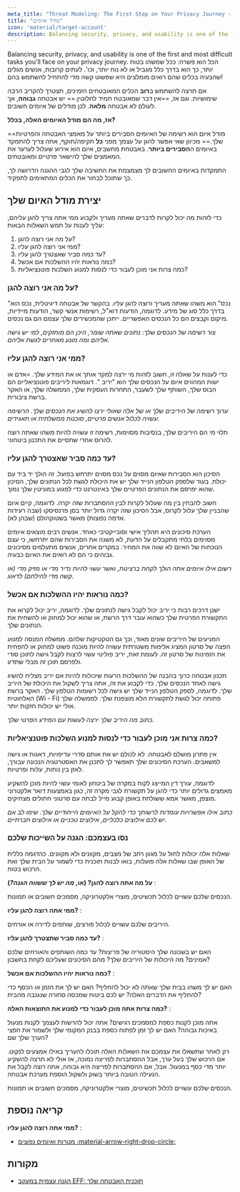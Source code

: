 ```yaml
---
meta_title: "Threat Modeling: The First Step on Your Privacy Journey - Privacy Guides"
title: "מודל איומים"
icon: 'material/target-account'
description: Balancing security, privacy, and usability is one of the first and most difficult tasks you'll face on your privacy journey.
---
```


Balancing security, privacy, and usability is one of the first and most difficult tasks you'll face on your privacy journey. הכל הוא פשרה: ככל שמשהו בטוח יותר, כך הוא בדרך כלל מגביל או לא נוח יותר, וכו'. לעתים קרובות, אנשים מגלים שהבעיה בכלים שהם רואים מומלצים היא שפשוט קשה מדי להתחיל להשתמש בהם!

אם תרצה להשתמש ב**רוב** הכלים המאובטחים הזמינים, תצטרך להקריב *הרבה* שימושיות. וגם אז, ==אין דבר שמאובטח תמיד לחלוטין.== יש אבטחה **גבוהה**, אך לעולם לא אבטחה **מלאה**. לכן מודלים של איומים חשובים.

**אז, מה הם מודל האיומים האלה, בכלל?**

==מודל איום הוא רשימה של האיומים הסבירים ביותר על מאמצי האבטחה והפרטיות שלך.== מכיוון שאי אפשר להגן על עצמך מפני **כל** תקיפה/תוקף, אתה צריך להתמקד באיומים ה**הסבירים ביותר**. באבטחת מחשבים, איום הוא אירוע שעלול לערער את המאמצים שלך להישאר פרטיים ומאובטחים.

התמקדות באיומים החשובים לך מצמצמת את החשיבה שלך לגבי ההגנה הדרושה לך, כך שתוכל לבחור את הכלים המתאימים לתפקיד.

## יצירת מודל האיום שלך

כדי לזהות מה יכול לקרות לדברים שאתה מעריך ולקבוע ממי אתה צריך להגן עליהם, עליך לענות על חמש השאלות הבאות:

1. על מה אני רוצה להגן?
2. ממי אני רוצה להגן עליו?
3. עד כמה סביר שאצטרך להגן עליו?
4. כמה נוראות יהיו ההשלכות אם אכשל?
5. כמה צרות אני מוכן לעבור כדי לנסות למנוע השלכות פוטנציאליות?

### על מה אני רוצה להגן?

"נכס" הוא משהו שאתה מעריך ורוצה להגן עליו. בהקשר של אבטחה דיגיטלית, נכס הוא בדרך כלל סוג של מידע. לדוגמה, הודעות דוא"ל, רשימות אנשי קשר, הודעות מיידיות, מיקום וקבצים הם כל הנכסים האפשריים. ייתכן שהמכשירים שלך עצמם הם גם נכסים.

*צור רשימה של הנכסים שלך: נתונים שאתה שומר, היכן הם מוחזקים, למי יש גישה אליהם ומה מונע מאחרים לגשת אליהם.*

### ממי אני רוצה להגן עליו?

כדי לענות על שאלה זו, חשוב לזהות מי ירצה למקד אותך או את המידע שלך. =אדם או ישות המהווים איום על הנכסים שלך הוא "יריב ". דוגמאות ליריבים פוטנציאליים הם הבוס שלך, השותף שלך לשעבר, התחרות העסקית שלך, הממשלה שלך, או האקר ברשת ציבורית.

*ערוך רשימה של היריבים שלך או של אלה שאולי ירצו להשיג את הנכסים שלך. הרשימה עשויה לכלול אנשים פרטיים, סוכנות ממשלתית או תאגידים.*

תלוי מי הם היריבים שלך, בנסיבות מסוימות, רשימה זו עשויה להיות משהו שאתה רוצה להרוס אחרי שתסיים את התכנון ביטחוני.

### עד כמה סביר שאצטרך להגן עליו?

הסיכון הוא הסבירות שאיום מסוים על נכס מסוים יתרחש בפועל. זה הולך יד ביד עם יכולת. בעוד שלספק הטלפון הנייד שלך יש את היכולת לגשת לכל הנתונים שלך, הסיכון שהוא יפרסם את הנתונים הפרטיים שלך באינטרנט כדי לפגוע במוניטין שלך נמוך.

חשוב להבחין בין מה שעלול לקרות לבין ההסתברות שזה יקרה. לדוגמה, קיים איום שהבניין שלך עלול לקרוס, אבל הסיכון שזה יקרה גדול יותר בסן פרנסיסקו (שבה רעידות אדמה נפוצות) מאשר בשטוקהולם (שבהן לא).

הערכת סיכונים היא תהליך אישי וסובייקטיבי כאחד. אנשים רבים מוצאים איומים מסוימים בלתי מתקבלים על הדעת, לא משנה את הסבירות שהם יתרחשו, כי עצם הנוכחות של האיום לא שווה את המחיר. במקרים אחרים, אנשים מתעלמים מסיכונים גבוהים כי הם לא רואים את האיום כבעיה.

*רשום אילו איומים אתה הולך לקחת ברצינות, ואשר עשוי להיות נדיר מדי או מזיק מדי (או קשה מדי להילחם) לדאוג.*

### כמה נוראות יהיו ההשלכות אם אכשל?

ישנן דרכים רבות כי יריב יכול לקבל גישה לנתונים שלך. לדוגמה, יריב יכול לקרוא את התקשורת הפרטית שלך כשהוא עובר דרך הרשת, או שהוא יכול למחוק או להשחית את הנתונים שלך.

המניעים של היריבים שונים מאוד, וכך גם הטקטיקות שלהם. ממשלה המנסה למנוע הפצה של סרטון המציג אלימות משטרתית עשויה להיות מוכנה פשוט למחוק או להפחית את הזמינות של סרטון זה. לעומת זאת, יריב פוליטי עשוי לרצות לקבל גישה לתוכן סודי ולפרסם תוכן זה מבלי שתדע.

תכנון אבטחה כרוך בהבנה של ההשלכות הרעות שיכולות להיות אם יריב מצליח להשיג גישה לאחד הנכסים שלך. כדי לקבוע את זה, אתה צריך לשקול את היכולת של היריב שלך. לדוגמה, לספק הטלפון הנייד שלך יש גישה לכל רשומות הטלפון שלך. האקר ברשת האלחוטית (Wi - Fi) פתוחה יכול לגשת לתקשורת הלא מוצפנת שלך. לממשלה שלך אולי יש יכולות חזקות יותר.

*כתוב מה היריב שלך ירצה לעשות עם המידע הפרטי שלך.*

### כמה צרות אני מוכן לעבור כדי לנסות למנוע השלכות פוטנציאליות?

אין פתרון מושלם לאבטחה. לא לכולם יש את אותם סדרי עדיפויות, דאגות או גישה למשאבים. הערכת הסיכונים שלך תאפשר לך לתכנן את האסטרטגיה הנכונה עבורך, לאזן בין נוחות, עלות ופרטיות.

לדוגמה, עורך דין המייצג לקוח במקרה של ביטחון לאומי עשוי להיות מוכן להשקיע מאמצים גדולים יותר כדי להגן על תקשורת לגבי מקרה זה, כגון באמצעות דואר אלקטרוני מוצפן, מאשר אמא ששולחת באופן קבוע מייל לבתה עם סרטוני חתולים מצחיקים.

*כתוב אילו אפשרויות עומדות לרשותך כדי להקל על האיומים הייחודיים שלך. שימו לב אם יש לכם אילוצים כלכליים, אילוצים טכניים או אילוצים חברתיים.*

### נסו בעצמכם: הגנה על השייכות שלכם

שאלות אלה יכולות לחול על מגוון רחב של מצבים, מקוונים ולא מקוונים. כהדגמה כללית של האופן שבו שאלות אלה פועלות, בואו לבנות תוכנית כדי לשמור על הבית שלך ואת הרכוש בטוח.

**על מה אתה רוצה להגן? (או, *מה יש לך ששווה הגנה?*)**
:

הנכסים שלכם עשויים לכלול תכשיטים, מוצרי אלקטרוניקה, מסמכים חשובים או תמונות.

**ממי אתה רוצה להגן עליו?**
:

היריבים שלכם עשויים לכלול פורצים, שותפים לדירה או אורחים.

**עד כמה סביר שתצטרך להגן עליו?**
:

האם יש בשכונה שלך היסטוריה של פריצות? עד כמה השותפים והאורחים שלכם אמינים? מה היכולות של היריבים שלך? מהם הסיכונים שעליכם לקחת בחשבון?

**כמה נוראות יהיו ההשלכות אם אכשל?**
:

האם יש לך משהו בבית שלך שאתה לא יכול להחליף? האם יש לך את הזמן או הכסף כדי להחליף את הדברים האלה? יש לכם ביטוח שמכסה סחורה שנגנבה מהבית?

**כמה צרות אתה מוכן לעבור כדי למנוע את התוצאות האלה?**
:

אתה מוכן לקנות כספת למסמכים רגישים? אתה יכול להרשות לעצמך לקנות מנעול באיכות גבוהה? האם יש לך זמן לפתוח כספת בבנק המקומי שלך ולשמור את חפצי הערך שלך שם?

רק לאחר שתשאלו את עצמכם את השאלות האלה תוכלו להעריך באילו אמצעים לנקוט. אם הרכוש שלך בעל ערך, אבל ההסתברות לפריצה נמוכה, אז אולי לא תרצה להשקיע יותר מדי כסף במנעול. אבל, אם ההסתברות לפריצה היא גבוהה, אתה רוצה לקבל את הנעילה הטובה ביותר בשוק ולשקול הוספת מערכת אבטחה.

הנכסים שלכם עשויים לכלול תכשיטים, מוצרי אלקטרוניקה, מסמכים חשובים או תמונות.

## קריאה נוספת

**ממי אתה רוצה להגן עליו?** :

- [מטרות ואיומים נפוצים :material-arrow-right-drop-circle:](common-threats.md)

## מקורות

- [הגנה עצמית במעקב EFF: תוכנית האבטחה שלך](https://ssd.eff.org/en/module/your-security-plan)
